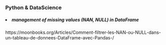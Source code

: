  <h3> Python & DataScience</h3>
 <h5> <li> management of missing values (NAN, NULL) in DataFrame</li>  </h5> 
https://moonbooks.org/Articles/Comment-filtrer-les-NAN-ou-NULL-dans-un-tableau-de-donnees-DataFrame-avec-Pandas-/ 
